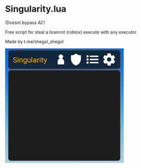 # Singularity.lua

!Doesnt bypass AC!

Free script for steal a brainrot (roblox) execute with any executor

Made by t.me/shegol_shegol

![Screenshot](https://github.com/salamshegol/Singularity.lua/blob/main/menu.png)
